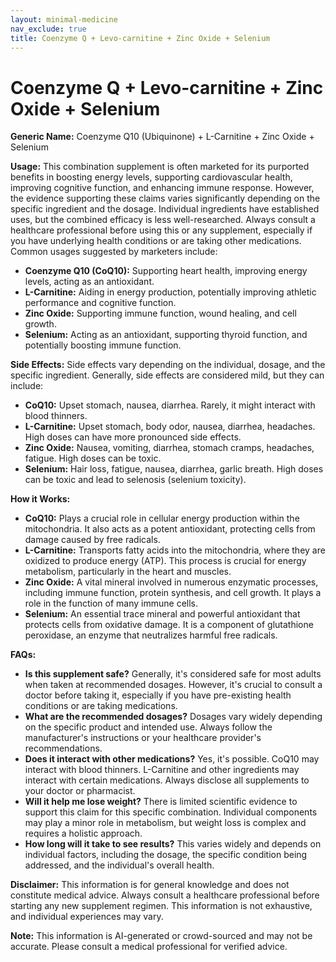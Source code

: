 ```yaml
---
layout: minimal-medicine
nav_exclude: true
title: Coenzyme Q + Levo-carnitine + Zinc Oxide + Selenium
---
```


# Coenzyme Q + Levo-carnitine + Zinc Oxide + Selenium

**Generic Name:** Coenzyme Q10 (Ubiquinone) + L-Carnitine + Zinc Oxide + Selenium

**Usage:**  This combination supplement is often marketed for its purported benefits in boosting energy levels, supporting cardiovascular health, improving cognitive function, and enhancing immune response.  However, the evidence supporting these claims varies significantly depending on the specific ingredient and the dosage.  Individual ingredients have established uses, but the combined efficacy is less well-researched.  Always consult a healthcare professional before using this or any supplement, especially if you have underlying health conditions or are taking other medications.  Common usages suggested by marketers include:

* **Coenzyme Q10 (CoQ10):** Supporting heart health, improving energy levels, acting as an antioxidant.
* **L-Carnitine:**  Aiding in energy production, potentially improving athletic performance and cognitive function.
* **Zinc Oxide:** Supporting immune function, wound healing, and cell growth.
* **Selenium:** Acting as an antioxidant, supporting thyroid function, and potentially boosting immune function.


**Side Effects:**  Side effects vary depending on the individual, dosage, and the specific ingredient.  Generally, side effects are considered mild, but they can include:

* **CoQ10:** Upset stomach, nausea, diarrhea.  Rarely, it might interact with blood thinners.
* **L-Carnitine:**  Upset stomach, body odor, nausea, diarrhea, headaches.  High doses can have more pronounced side effects.
* **Zinc Oxide:**  Nausea, vomiting, diarrhea, stomach cramps, headaches, fatigue.  High doses can be toxic.
* **Selenium:**  Hair loss, fatigue, nausea, diarrhea, garlic breath.  High doses can be toxic and lead to selenosis (selenium toxicity).


**How it Works:**

* **CoQ10:** Plays a crucial role in cellular energy production within the mitochondria. It also acts as a potent antioxidant, protecting cells from damage caused by free radicals.
* **L-Carnitine:** Transports fatty acids into the mitochondria, where they are oxidized to produce energy (ATP). This process is crucial for energy metabolism, particularly in the heart and muscles.
* **Zinc Oxide:**  A vital mineral involved in numerous enzymatic processes, including immune function, protein synthesis, and cell growth.  It plays a role in the function of many immune cells.
* **Selenium:** An essential trace mineral and powerful antioxidant that protects cells from oxidative damage. It is a component of glutathione peroxidase, an enzyme that neutralizes harmful free radicals.


**FAQs:**

* **Is this supplement safe?**  Generally, it's considered safe for most adults when taken at recommended dosages. However, it's crucial to consult a doctor before taking it, especially if you have pre-existing health conditions or are taking medications.
* **What are the recommended dosages?**  Dosages vary widely depending on the specific product and intended use.  Always follow the manufacturer's instructions or your healthcare provider's recommendations.
* **Does it interact with other medications?**  Yes, it's possible.  CoQ10 may interact with blood thinners.  L-Carnitine and other ingredients may interact with certain medications.  Always disclose all supplements to your doctor or pharmacist.
* **Will it help me lose weight?** There is limited scientific evidence to support this claim for this specific combination.  Individual components may play a minor role in metabolism, but weight loss is complex and requires a holistic approach.
* **How long will it take to see results?** This varies widely and depends on individual factors, including the dosage, the specific condition being addressed, and the individual's overall health.


**Disclaimer:**  This information is for general knowledge and does not constitute medical advice.  Always consult a healthcare professional before starting any new supplement regimen.  This information is not exhaustive, and individual experiences may vary.


**Note:** This information is AI-generated or crowd-sourced and may not be accurate. Please consult a medical professional for verified advice.